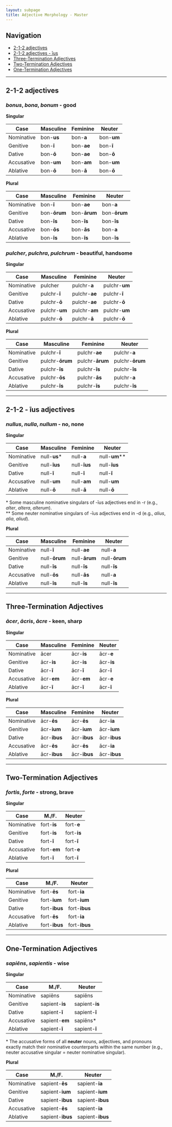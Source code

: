 ```yaml
---
layout: subpage
title: Adjective Morphology - Master
---
```


## Navigation
- [2-1-2 adjectives](#2-1-2-adjectives)
- [2-1-2 adjectives - īus](#2-1-2---īus-adjectives)
- [Three-Termination Adjectives](#three-termination-adjectives)
- [Two-Termination Adjectives](#two-termination-adjectives)
- [One-Termination Adjectives](#one-termination-adjectives)

***

## 2-1-2 adjectives

### *bonus*, *bona*, *bonum* - good

**Singular**

| Case      | Masculine |Feminine |Neuter |
| ----------- | ----------- | ----------- | ----------- |
| Nominative    | bon-**us**       | bon-**a**       | bon-**um**       |
| Genitive   | bon-**ī**        | bon-**ae**  |bon-**ī**  |
| Dative   | bon-**ō**       | bon-**ae**  |bon-**ō**  |
| Accusative   | bon-**um**        | bon-**am**  |bon-**um**  |
| Ablative   | bon-**ō**        | bon-**ā**  |bon-**ō**  |

**Plural**

| Case      | Masculine |Feminine |Neuter |
| ----------- | ----------- | ----------- | ----------- |
| Nominative    | bon-**ī**       | bon-**ae**       |bon-**a**       |
| Genitive   | bon-**ōrum**        | bon-**ārum**  |bon-**ōrum**  |
| Dative   | bon-**īs**        | bon-**īs**  |bon-**īs**  |
| Accusative   | bon-**ōs**        | bon-**ās**  |bon-**a**  |
| Ablative   | bon-**īs**        | bon-**īs**  |bon-**īs**  |

### *pulcher*, *pulchra*, *pulchrum* - beautiful, handsome

**Singular**

| Case      | Masculine |Feminine |Neuter |
| ----------- | ----------- | ----------- | ----------- |
| Nominative    | pulcher       | pulchr-**a**       | pulchr-**um**       |
| Genitive   | pulchr-**ī**        | pulchr-**ae**  |pulchr-**ī**  |
| Dative   | pulchr-**ō**       | pulchr-**ae**  |pulchr-**ō**  |
| Accusative   | pulchr-**um**        | pulchr-**am**  |pulchr-**um**  |
| Ablative   | pulchr-**ō**        | pulchr-**ā**  |pulchr-**ō**  |

**Plural**

| Case      | Masculine |Feminine |Neuter |
| ----------- | ----------- | ----------- | ----------- |
| Nominative    | pulchr-**ī**       | pulchr-**ae**       |pulchr-**a**       |
| Genitive   | pulchr-**ōrum**        | pulchr-**ārum**  |pulchr-**ōrum**  |
| Dative   | pulchr-**īs**        | pulchr-**īs**  |pulchr-**īs**  |
| Accusative   | pulchr-**ōs**        | pulchr-**ās**  |pulchr-**a**  |
| Ablative   | pulchr-**īs**        | pulchr-**īs**  |pulchr-**īs**  |

***

## 2-1-2 - īus adjectives

### *nullus*, *nulla*, *nullum* - no, none

**Singular**

| Case      | Masculine |Feminine |Neuter |
| ----------- | ----------- | ----------- | ----------- |
| Nominative    | null-**us**\*       | null-**a**       | null-**um**\*\*       |
| Genitive   | null-**īus**        | null-**īus**  |null-**īus**  |
| Dative   | null-**ī**       | null-**ī**  |null-**ī**  |
| Accusative   | null-**um**        | null-**am**  |null-**um**  |
| Ablative   | null-**ō**        | null-**ā**  |null-**ō**  |

\* Some masculine nominative singulars of -īus adjectives end in -r (e.g., *alter*, *altera*, *alterum*).  
\*\* Some neuter nominative singulars of -īus adjectives end in -d (e.g., *alius*, *alia*, *aliud*).

**Plural**

| Case      | Masculine |Feminine |Neuter |
| ----------- | ----------- | ----------- | ----------- |
| Nominative    | null-**ī**       | null-**ae**       |null-**a**       |
| Genitive   | null-**ōrum**        | null-**ārum**  |null-**ōrum**  |
| Dative   | null-**īs**        | null-**īs**  |null-**īs**  |
| Accusative   | null-**ōs**        | null-**ās**  |null-**a**  |
| Ablative   | null-**īs**        | null-**īs**  |null-**īs**  |

***

## Three-Termination Adjectives

### *ācer*, *ācris*, *ācre* - keen, sharp

**Singular**

| Case      | Masculine |Feminine |Neuter |
| ----------- | ----------- | ----------- | ----------- |
| Nominative    | ācer       | ācr-**is**       | ācr-**e**       |
| Genitive   | ācr-**is**        | ācr-**is**  |ācr-**is**  |
| Dative   | ācr-**ī**       | ācr-**ī**  |ācr-**ī**  |
| Accusative   | ācr-**em**        | ācr-**em**  |ācr-**e**  |
| Ablative   | ācr-**ī**        | ācr-**ī**  |ācr-**ī**  |

**Plural**

| Case      | Masculine |Feminine |Neuter |
| ----------- | ----------- | ----------- | ----------- |
| Nominative    | ācr-**ēs**       | ācr-**ēs**       |ācr-**ia**       |
| Genitive   | ācr-**ium**        | ācr-**ium**  |ācr-**ium**  |
| Dative   | ācr-**ibus**        | ācr-**ibus**  |ācr-**ibus**  |
| Accusative   | ācr-**ēs**        | ācr-**ēs**  |ācr-**ia**  |
| Ablative   | ācr-**ibus**        | ācr-**ibus**  |ācr-**ibus**  |

***

## Two-Termination Adjectives

### *fortis*, *forte* - strong, brave

**Singular**

| Case      | M./F. | Neuter |
| ----------- | ----------- | ----------- |
| Nominative    | fort-**is**       | fort-**e**       |
| Genitive   | fort-**is**        | fort-**is**  |
| Dative   | fort-**ī**       | fort-**ī**  |
| Accusative   | fort-**em**        | fort-**e**  |
| Ablative   | fort-**ī**        | fort-**ī**  |

**Plural**

| Case      | M./F. | Neuter |
| ----------- | ----------- | ----------- |
| Nominative    | fort-**ēs**       | fort-**ia**       |
| Genitive   | fort-**ium**        | fort-**ium**  |
| Dative   | fort-**ibus**        | fort-**ibus**  |
| Accusative   | fort-**ēs**        | fort-**ia**  |
| Ablative   | fort-**ibus**        | fort-**ibus**  |

***

## One-Termination Adjectives

### *sapiēns*, *sapientis* - wise

**Singular**

| Case      | M./F. |Neuter |
| ----------- | ----------- | ----------- |
| Nominative    | sapiēns       | sapiēns       |
| Genitive   | sapient-**is**        | sapient-**is**  |
| Dative   | sapient-**ī**       | sapient-**ī**  |
| Accusative   | sapient-**em**        | sapiēns*  |
| Ablative   | sapient-**ī**        | sapient-**ī**  |

\* The accusative forms of all **neuter** nouns, adjectives, and pronouns exactly match their nominative counterparts within the same number (e.g., neuter accusative singular = neuter nominative singular).

**Plural**

| Case      | M./F. |Neuter |
| ----------- | ----------- | ----------- |
| Nominative    | sapient-**ēs**       | sapient-**ia**       |
| Genitive   | sapient-**ium**        | sapient-**ium**  |
| Dative   | sapient-**ibus**        | sapient-**ibus**  |
| Accusative   | sapient-**ēs**        | sapient-**ia**  |
| Ablative   | sapient-**ibus**        | sapient-**ibus**  |
